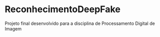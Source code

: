 # ReconhecimentoDeepFake
Projeto final desenvolvido para a disciplina de Processamento Digital de Imagem
